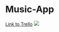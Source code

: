 # Music-App

[Link to Trello](https://trello.com/b/URtlgNdD/music-app)
![](https://photos.google.com/photo/AF1QipP4Wb95NYMKJB0XEz4ZMnILdBcIRelJsaKp-gt0)
